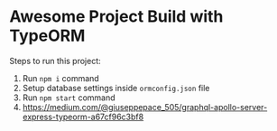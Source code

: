 # Awesome Project Build with TypeORM

Steps to run this project:

1. Run `npm i` command
2. Setup database settings inside `ormconfig.json` file
3. Run `npm start` command
4. https://medium.com/@giuseppepace_505/graphql-apollo-server-express-typeorm-a67cf96c3bf8